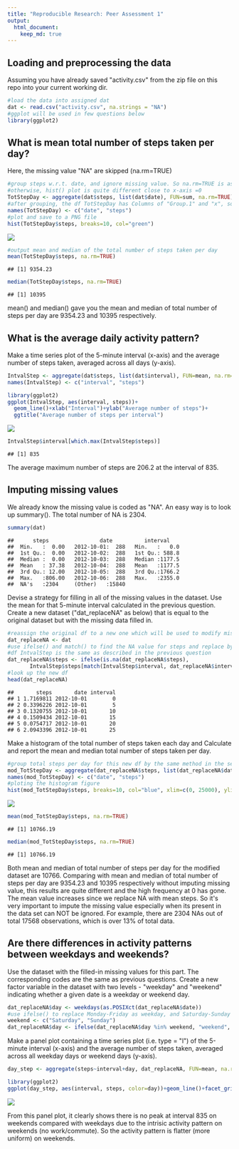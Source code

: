 ```yaml
---
title: "Reproducible Research: Peer Assessment 1"
output: 
  html_document:
    keep_md: true
---
```



## Loading and preprocessing the data
Assuming you have already saved "activity.csv" from the zip file on this repo into your current working dir. 


```r
#load the data into assigned dat
dat <- read.csv("activity.csv", na.strings = "NA")
#ggplot will be used in few questions below
library(ggplot2)
```

## What is mean total number of steps taken per day?
Here, the missing value "NA" are skipped (na.rm=TRUE)


```r
#group steps w.r.t. date, and ignore missing value. So na.rm=TRUE is assumed here, 
#otherwise, hist() plot is quite different close to x-axis =0
TotStepDay <- aggregate(dat$steps, list(dat$date), FUN=sum, na.rm=TRUE)
#after grouping, the df TotStepDay has Columns of "Group.1" and "x", so reassign the names
names(TotStepDay) <- c("date", "steps")
#plot and save to a PNG file
hist(TotStepDay$steps, breaks=10, col="green")
```

![](PA1_template_files/figure-html/unnamed-chunk-2-1.png)<!-- -->

```r
#output mean and median of the total number of steps taken per day
mean(TotStepDay$steps, na.rm=TRUE)
```

```
## [1] 9354.23
```

```r
median(TotStepDay$steps, na.rm=TRUE)
```

```
## [1] 10395
```

mean() and median() gave you the mean and median of total number of steps per day are 9354.23 and 10395 respectively.

## What is the average daily activity pattern?
Make a time series plot of the 5-minute interval (x-axis) and the average number of steps taken, averaged across all days (y-axis).


```r
IntvalStep <- aggregate(dat$steps, list(dat$interval), FUN=mean, na.rm=TRUE)
names(IntvalStep) <- c("interval", "steps")

library(ggplot2)
ggplot(IntvalStep, aes(interval, steps))+
  geom_line()+xlab("Interval")+ylab("Average number of steps")+
  ggtitle("Average number of steps per interval")
```

![](PA1_template_files/figure-html/unnamed-chunk-3-1.png)<!-- -->

```r
IntvalStep$interval[which.max(IntvalStep$steps)]
```

```
## [1] 835
```

The average maximum number of steps are 206.2 at the interval of 835.

## Imputing missing values

We already know the missing value is coded as "NA". An easy way is to look up summary().
The total number of NA is 2304.


```r
summary(dat)
```

```
##      steps                date          interval     
##  Min.   :  0.00   2012-10-01:  288   Min.   :   0.0  
##  1st Qu.:  0.00   2012-10-02:  288   1st Qu.: 588.8  
##  Median :  0.00   2012-10-03:  288   Median :1177.5  
##  Mean   : 37.38   2012-10-04:  288   Mean   :1177.5  
##  3rd Qu.: 12.00   2012-10-05:  288   3rd Qu.:1766.2  
##  Max.   :806.00   2012-10-06:  288   Max.   :2355.0  
##  NA's   :2304     (Other)   :15840
```

Devise a strategy for filling in all of the missing values in the dataset. Use the mean for that 5-minute interval calculated in the previous question. Create a new dataset ("dat_replaceNA" as below) that is equal to the original dataset but with the missing data filled in.


```r
#reassign the original df to a new one which will be used to modify missing values
dat_replaceNA <- dat
#use ifelse() and match() to find the NA value for steps and replace by mean steps per interval
#df IntvalStep is the same as described in the previous question
dat_replaceNA$steps <- ifelse(is.na(dat_replaceNA$steps), 
       IntvalStep$steps[match(IntvalStep$interval, dat_replaceNA$interval)], dat_replaceNA$steps)
#look up the new df
head(dat_replaceNA)
```

```
##       steps       date interval
## 1 1.7169811 2012-10-01        0
## 2 0.3396226 2012-10-01        5
## 3 0.1320755 2012-10-01       10
## 4 0.1509434 2012-10-01       15
## 5 0.0754717 2012-10-01       20
## 6 2.0943396 2012-10-01       25
```

Make a histogram of the total number of steps taken each day and Calculate and report the mean and median total number of steps taken per day. 

```r
#group total steps per day for this new df by the same method in the second question.
mod_TotStepDay <- aggregate(dat_replaceNA$steps, list(dat_replaceNA$date), FUN=sum)
names(mod_TotStepDay) <- c("date", "steps")
#ploting the histogram figure
hist(mod_TotStepDay$steps, breaks=10, col="blue", xlim=c(0, 25000), ylim=c(0, 25))
```

![](PA1_template_files/figure-html/unnamed-chunk-6-1.png)<!-- -->

```r
mean(mod_TotStepDay$steps, na.rm=TRUE)
```

```
## [1] 10766.19
```

```r
median(mod_TotStepDay$steps, na.rm=TRUE)
```

```
## [1] 10766.19
```

Both mean and median of total number of steps per day for the modified dataset are 10766. Comparing with mean and median of total number of steps per day are 9354.23 and 10395 respectively without imputing missing value, this results are quite different and the high frequency at 0 has gone. The mean value increases since we replace NA with mean steps. So it's very important to impute the missing value especially when its present in the data set can NOT be ignored. For example, there are 2304 NAs out of total 17568 observations, which is over 13% of total data. 

## Are there differences in activity patterns between weekdays and weekends?
Use the dataset with the filled-in missing values for this part. The corresponding codes are the same as previous questions.
Create a new factor variable in the dataset with two levels - "weekday" and "weekend" indicating whether a given date is a weekday or weekend day.


```r
dat_replaceNA$day <- weekdays(as.POSIXct(dat_replaceNA$date))
#use ifelse() to replace Monday-Friday as weekday, and Saturday-Sunday as weekend
weekend <- c("Saturday", "Sunday")
dat_replaceNA$day <- ifelse(dat_replaceNA$day %in% weekend, "weekend", "weekday")
```

Make a panel plot containing a time series plot (i.e. type = "l") of the 5-minute interval (x-axis) and the average number of steps taken, averaged across all weekday days or weekend days (y-axis).

```r
day_step <- aggregate(steps~interval+day, dat_replaceNA, FUN=mean, na.rm=TRUE)

library(ggplot2)
ggplot(day_step, aes(interval, steps, color=day))+geom_line()+facet_grid(day~.)
```

![](PA1_template_files/figure-html/unnamed-chunk-8-1.png)<!-- -->

From this panel plot, it clearly shows there is no peak at interval 835 on weekends compared with weekdays due to the intrisic activity pattern on weekends (no work/commute). So the activity pattern is flatter (more uniform) on weekends.
